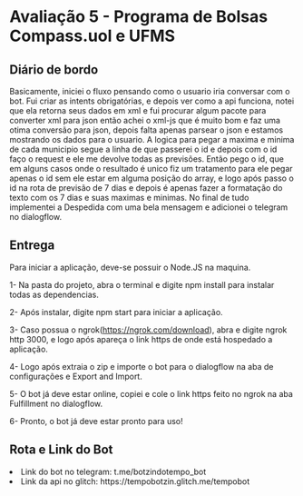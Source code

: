 # Avaliação 5 - Programa de Bolsas Compass.uol e UFMS

## Diário de bordo
Basicamente, iniciei o fluxo pensando como o usuario iria conversar com o bot. Fui criar as intents obrigatórias, e depois ver como a api funciona, notei que ela retorna seus dados em xml e fui procurar algum pacote para converter xml para json então achei o xml-js que é muito bom e faz uma otima conversão para json, depois falta apenas parsear o json e estamos mostrando os dados para o usuario. A logica para pegar a maxima e minima de cada municipio segue a linha de que passerei o id e depois com o id faço o request e ele me devolve todas as previsões. Então pego o id, que em alguns casos onde o resultado é unico fiz um tratamento para ele pegar apenas o id sem ele estar em alguma posição do array, e logo após passo o id na rota de previsão de 7 dias e depois é apenas fazer a formatação do texto com os 7 dias e suas maximas e minimas. No final de tudo implementei a Despedida com uma bela mensagem e adicionei o telegram no dialogflow.

## Entrega
Para iniciar a aplicação, deve-se possuir o Node.JS na maquina.

1- Na pasta do projeto, abra o terminal e digite npm install para instalar todas as dependencias.

2- Após instalar, digite npm start para iniciar a aplicação.

3- Caso possua o ngrok(https://ngrok.com/download), abra e digite ngrok http 3000, e logo após apareça o link https de onde está hospedado a aplicação.

4- Logo após extraia o zip e importe o bot para o dialogflow na aba de configurações e Export and Import.

5- O bot já deve estar online, copiei e cole o link https feito no ngrok na aba Fulfillment no dialogflow.

6- Pronto, o bot já deve estar pronto para uso!

## Rota e Link do Bot
<li>Link do bot no telegram: t.me/botzindotempo_bot
<li>Link da api no glitch: https://tempobotzin.glitch.me/tempobot